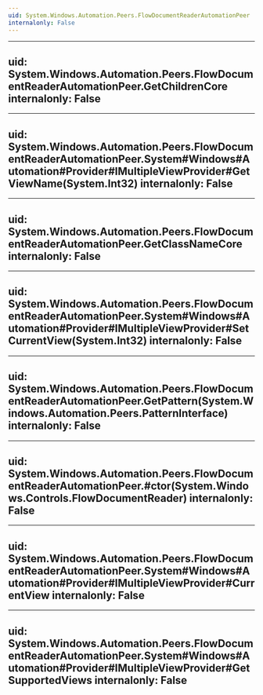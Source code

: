 ```yaml
---
uid: System.Windows.Automation.Peers.FlowDocumentReaderAutomationPeer
internalonly: False
---
```


---
uid: System.Windows.Automation.Peers.FlowDocumentReaderAutomationPeer.GetChildrenCore
internalonly: False
---

---
uid: System.Windows.Automation.Peers.FlowDocumentReaderAutomationPeer.System#Windows#Automation#Provider#IMultipleViewProvider#GetViewName(System.Int32)
internalonly: False
---

---
uid: System.Windows.Automation.Peers.FlowDocumentReaderAutomationPeer.GetClassNameCore
internalonly: False
---

---
uid: System.Windows.Automation.Peers.FlowDocumentReaderAutomationPeer.System#Windows#Automation#Provider#IMultipleViewProvider#SetCurrentView(System.Int32)
internalonly: False
---

---
uid: System.Windows.Automation.Peers.FlowDocumentReaderAutomationPeer.GetPattern(System.Windows.Automation.Peers.PatternInterface)
internalonly: False
---

---
uid: System.Windows.Automation.Peers.FlowDocumentReaderAutomationPeer.#ctor(System.Windows.Controls.FlowDocumentReader)
internalonly: False
---

---
uid: System.Windows.Automation.Peers.FlowDocumentReaderAutomationPeer.System#Windows#Automation#Provider#IMultipleViewProvider#CurrentView
internalonly: False
---

---
uid: System.Windows.Automation.Peers.FlowDocumentReaderAutomationPeer.System#Windows#Automation#Provider#IMultipleViewProvider#GetSupportedViews
internalonly: False
---
